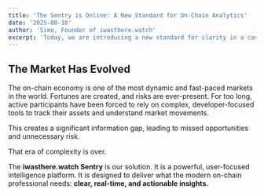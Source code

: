 ```yaml
---
title: 'The Sentry is Online: A New Standard for On-Chain Analytics'
date: '2025-08-10'
author: 'Simo, Founder of iwasthere.watch'
excerpt: 'Today, we are introducing a new standard for clarity in a complex market. The iwasthere.watch Sentry is a professional-grade monitoring tool designed to solve the critical problem of on-chain information overload.'
---
```


## The Market Has Evolved

The on-chain economy is one of the most dynamic and fast-paced markets in the world. Fortunes are created, and risks are ever-present. For too long, active participants have been forced to rely on complex, developer-focused tools to track their assets and understand market movements.

This creates a significant information gap, leading to missed opportunities and unnecessary risk.

That era of complexity is over.

The **iwasthere.watch Sentry** is our solution. It is a powerful, user-focused intelligence platform. It is designed to deliver what the modern on-chain professional needs: **clear, real-time, and actionable insights.**
